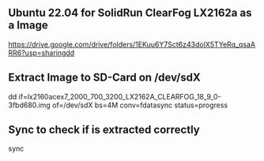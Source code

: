 ## Ubuntu 22.04 for SolidRun ClearFog LX2162a as a Image
https://drive.google.com/drive/folders/1EKuu6Y7Sct6z43dolX5TYeRq_qsaARR6?usp=sharingdd 
## Extract Image to SD-Card on /dev/sdX
dd if=lx2160acex7_2000_700_3200_LX2162A_CLEARFOG_18_9_0-3fbd680.img of=/dev/sdX bs=4M conv=fdatasync status=progress
## Sync to check if is extracted correctly
sync
